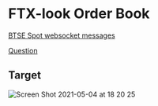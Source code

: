 # FTX-look Order Book

[BTSE Spot websocket messages](https://www.btse.com/apiexplorer/spot/#websocketmessages)

[Question](https://www.notion.so/Order-Book-d3af33a5722440939ec28b53d943144e)

## Target 

![Screen Shot 2021-05-04 at 18 20 25](https://user-images.githubusercontent.com/1825273/117272719-0e186180-ae8e-11eb-89cf-bac2775365bd.png)
